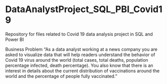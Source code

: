 # DataAnalystProject_SQL_PBI_Covid19
Repository for files related to Covid 19 data analysis project in SQL and Power BI

Business Problem
“As a data analyst working at a news company you are asked to visualize data that will help readers understand the behavior of Covid 19 virus around the world (total cases, total deaths, population percentage infected, death percentage).
You also know that there is an interest in details about the current distribution of vaccinations around the world and the percentage of people fully vaccinated.”

